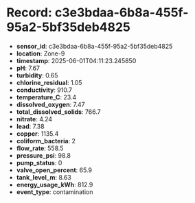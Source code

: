 # Record: c3e3bdaa-6b8a-455f-95a2-5bf35deb4825

- **sensor_id**: c3e3bdaa-6b8a-455f-95a2-5bf35deb4825
- **location**: Zone-9
- **timestamp**: 2025-06-01T04:11:23.245850
- **pH**: 7.67
- **turbidity**: 0.65
- **chlorine_residual**: 1.05
- **conductivity**: 910.7
- **temperature_C**: 23.4
- **dissolved_oxygen**: 7.47
- **total_dissolved_solids**: 766.7
- **nitrate**: 4.24
- **lead**: 7.38
- **copper**: 1135.4
- **coliform_bacteria**: 2
- **flow_rate**: 558.5
- **pressure_psi**: 98.8
- **pump_status**: 0
- **valve_open_percent**: 65.9
- **tank_level_m**: 8.63
- **energy_usage_kWh**: 812.9
- **event_type**: contamination